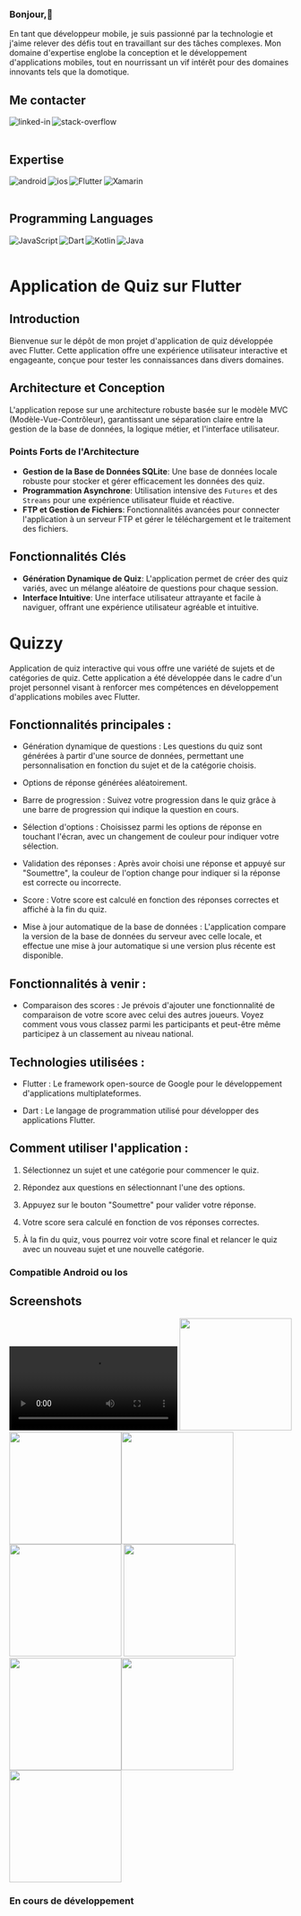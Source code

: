 ### Bonjour,👋 

En tant que développeur mobile, je suis passionné par la technologie et j'aime relever des défis tout en travaillant sur des tâches complexes. Mon domaine d'expertise englobe la conception et le développement d'applications mobiles, tout en nourrissant un vif intérêt pour des domaines innovants tels que la domotique.


  

## Me contacter

[<img align="left" alt="linked-in" src="https://img.shields.io/badge/linkedin-%230077B5.svg?&style=for-the-badge&logo=linkedin&logoColor=white" />](https://www.linkedin.com/in/pascal-j-421867164/)
[<img align="left" alt="stack-overflow" src="https://img.shields.io/badge/stack%20overflow-FE7A16?logo=stack-overflow&logoColor=white&style=for-the-badge" />](https://stackoverflow.com/users/9836093/pascal-joret)



<br>
<br>

## Expertise

<img align="left" alt="android" src="https://img.shields.io/badge/Android-3DDC84?logo=android&logoColor=white&style=for-the-badge" />
<img align="left" alt="ios" src="https://img.shields.io/badge/iOS%20-%236DB33F.svg?&style=for-the-badge&logo=apple&logoColor=white" />
<img align="left" alt="Flutter" src="https://img.shields.io/badge/Flutter-02569B?style=for-the-badge&logo=flutter&logoColor=white"/>
<img align="left" alt="Xamarin" src="https://img.shields.io/badge/Xamarin-3498DB?style=for-the-badge&logo=xamarin&logoColor=white"/>
<br>
<br>

## Programming Languages


<img align="left" alt="JavaScript" src="https://img.shields.io/badge/javascript-%23323330.svg?style=for-the-badge&logo=javascript&logoColor=%23F7DF1E"/>
<img align="left" alt="Dart" src="https://img.shields.io/badge/Dart-0175C2?style=for-the-badge&logo=dart&logoColor=white"/>
<img align="left" alt="Kotlin" src="https://img.shields.io/badge/kotlin-%230095D5.svg?style=for-the-badge&logo=kotlin&logoColor=white"/>
<img align="left" alt="Java" src="https://img.shields.io/badge/java-%23ED8B00.svg?style=for-the-badge&logo=java&logoColor=white"/>
<br>
<br>


# Application de Quiz sur Flutter

## Introduction
Bienvenue sur le dépôt de mon projet d'application de quiz développée avec Flutter. Cette application offre une expérience utilisateur interactive et engageante, conçue pour tester les connaissances dans divers domaines.

## Architecture et Conception
L'application repose sur une architecture robuste basée sur le modèle MVC (Modèle-Vue-Contrôleur), garantissant une séparation claire entre la gestion de la base de données, la logique métier, et l'interface utilisateur.

### Points Forts de l'Architecture
- **Gestion de la Base de Données SQLite**: Une base de données locale robuste pour stocker et gérer efficacement les données des quiz.
- **Programmation Asynchrone**: Utilisation intensive des `Futures` et des `Streams` pour une expérience utilisateur fluide et réactive.
- **FTP et Gestion de Fichiers**: Fonctionnalités avancées pour connecter l'application à un serveur FTP et gérer le téléchargement et le traitement des fichiers.

## Fonctionnalités Clés
- **Génération Dynamique de Quiz**: L'application permet de créer des quiz variés, avec un mélange aléatoire de questions pour chaque session.
- **Interface Intuitive**: Une interface utilisateur attrayante et facile à naviguer, offrant une expérience utilisateur agréable et intuitive.

# Quizzy

Application de quiz interactive qui vous offre une variété de sujets et de catégories de quiz. Cette application a été développée dans le cadre d'un projet personnel visant à renforcer mes compétences en développement d'applications mobiles avec Flutter.

## Fonctionnalités principales :

- Génération dynamique de questions : Les questions du quiz sont générées à partir d'une source de données, permettant une personnalisation en fonction du sujet et de la catégorie choisis.

- Options de réponse générées aléatoirement.

- Barre de progression : Suivez votre progression dans le quiz grâce à une barre de progression qui indique la question en cours.

- Sélection d'options : Choisissez parmi les options de réponse en touchant l'écran, avec un changement de couleur pour indiquer votre sélection.

- Validation des réponses : Après avoir choisi une réponse et appuyé sur "Soumettre", la couleur de l'option change pour indiquer si la réponse est correcte ou incorrecte.

- Score : Votre score est calculé en fonction des réponses correctes et affiché à la fin du quiz.

- Mise à jour automatique de la base de données : L'application compare la version de la base de données du serveur avec celle locale, et effectue une mise à jour automatique si une version plus récente est disponible.

## Fonctionnalités à venir :

- Comparaison des scores : Je prévois d'ajouter une fonctionnalité de comparaison de votre score avec celui des autres joueurs. Voyez comment vous vous classez parmi les participants et peut-être même participez à un classement au niveau national.


## Technologies utilisées :

- Flutter : Le framework open-source de Google pour le développement d'applications multiplateformes.

- Dart : Le langage de programmation utilisé pour développer des applications Flutter.

## Comment utiliser l'application :

1. Sélectionnez un sujet et une catégorie pour commencer le quiz.

2. Répondez aux questions en sélectionnant l'une des options.

3. Appuyez sur le bouton "Soumettre" pour valider votre réponse.

4. Votre score sera calculé en fonction de vos réponses correctes.

5. À la fin du quiz, vous pourrez voir votre score final et relancer le quiz avec un nouveau sujet et une nouvelle catégorie.

### Compatible Android ou Ios

## Screenshots
<video src="presentationCourte.webm" controls>
  Désolé, ton navigateur ne supporte pas les vidéos embarquées.
</video>
<img src="Screenshot1.png" width="200"><img src="Screenshot2.png" width="200"><img src="Screenshot3.png" width="200"><img src="Screenshot4.png" width="200">
<img src="Screenshot5.png" width="200"><img src="Screenshot6.png" width="200"><img src="Screenshot7.png" width="200"><img src="Screenshot8.png" width="200">


### En cours de développement

